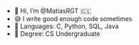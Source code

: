 - 👋 Hi, I’m @MatiasRGT 🇨🇱
- 😅 I write good enough code sometimes
- 🌱 Languages: C, Python, SQL, Java
- 📖 Degree: CS Undergraduate

<!---
MatiasRGT/MatiasRGT is a ✨ special ✨ repository because its `README.md` (this file) appears on your GitHub profile.
You can click the Preview link to take a look at your changes.
--->
